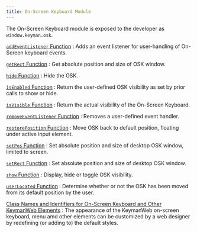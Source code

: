 ```yaml
---
title: On-Screen Keyboard Module
---
```


The On-Screen Keyboard module is exposed to the developer as `window.keyman.osk`.

[`addEventListener` Function](addEventListener)
:   Adds an event listener for user-handling of On-Screen keyboard events.

[`getRect` Function](getRect)
:   Get absolute position and size of OSK window.

[`hide` Function](hide)
:   Hide the OSK.

[`isEnabled` Function](isEnabled)
:   Return the user-defined OSK visibility as set by prior calls to show or hide.

[`isVisible` Function](isVisible)
:   Return the actual visibility of the On-Screen Keyboard.

[`removeEventListener` Function](removeEventListener)
:   Removes a user-defined event handler.

[`restorePosition` Function](restorePosition)
:   Move OSK back to default position, floating under active input element.

[`setPos` Function](setPos)
:   Set absolute position and size of desktop OSK window, limited to screen.

[`setRect` Function](setRect)
:   Set absolute position and size of desktop OSK window.

[`show` Function](show)
:   Display, hide or toggle OSK visibility.

[`userLocated` Function](userLocated)
:   Determine whether or not the OSK has been moved from its default position by the user.

[Class Names and Identifiers for On-Screen Keyboard and Other KeymanWeb Elements](classes)
:   The appearance of the KeymanWeb on-screen keyboard, menu amd other elements can be customized by a web designer by redefining (or adding to) the default styles.
